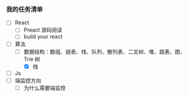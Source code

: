 ### 我的任务清单

- [ ] React
  - [ ] Preact 源码阅读
  - [ ] build your react
- [ ] 算法
  - [ ] 数据结构：数组、链表、栈、队列、散列表、二叉树、堆、跳表、图、Trie 树
    - [x] 栈
- [ ] Js
- [ ] 端监控方向
  - [ ] 为什么需要端监控
